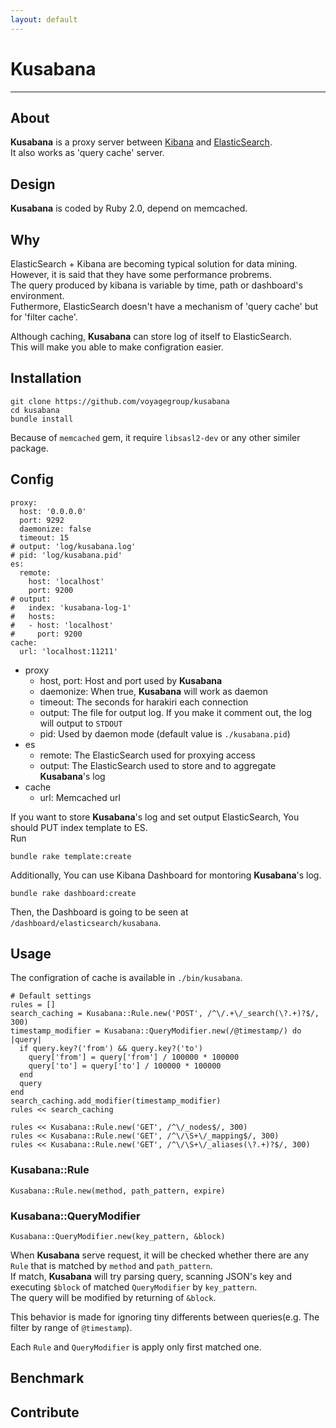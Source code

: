 ```yaml
---
layout: default
---
```

# **Kusabana**
---------------

About
-----
**Kusabana** is a proxy server between [Kibana](http://www.elasticsearch.org/overview/kibana/) and [ElasticSearch](http://www.elasticsearch.org/overview/elasticsearch).  
It also works as 'query cache' server.  

Design
------
**Kusabana** is coded by Ruby 2.0, depend on memcached.

Why
---
ElasticSearch + Kibana are becoming typical solution for data mining.  
However, it is said that they have some performance probrems.  
The query produced by kibana is variable by time, path or dashboard's environment.  
Futhermore, ElasticSearch doesn't have a mechanism of 'query cache' but for 'filter cache'.

Although caching, **Kusabana** can store log of itself to ElasticSearch.  
This will make you able to make configration easier.

Installation
------------
    git clone https://github.com/voyagegroup/kusabana
    cd kusabana
    bundle install

Because of `memcached` gem, it require `libsasl2-dev` or any other similer package.

Config
------
    proxy:
      host: '0.0.0.0'
      port: 9292
      daemonize: false
      timeout: 15
    # output: 'log/kusabana.log' 
    # pid: 'log/kusabana.pid'
    es:
      remote:
        host: 'localhost'
        port: 9200
    # output:
    #   index: 'kusabana-log-1'
    #   hosts:
    #   - host: 'localhost'
    #     port: 9200
    cache:
      url: 'localhost:11211'

* proxy
  - host, port: Host and port used by **Kusabana**
  - daemonize: When true, **Kusabana** will work as daemon
  - timeout: The seconds for harakiri each connection
  - output: The file for output log. If you make it comment out, the log will output to `STDOUT`
  - pid: Used by daemon mode (default value is `./kusabana.pid`)
* es
  - remote: The ElasticSearch used for proxying access
  - output: The ElasticSearch used to store and to aggregate **Kusabana**'s log
* cache
  - url: Memcached url

If you want to store **Kusabana**'s log and set output ElasticSearch, You should PUT index template to ES.  
Run

    bundle rake template:create

Additionally, You can use Kibana Dashboard for montoring **Kusabana**'s log.

    bundle rake dashboard:create

Then, the Dashboard is going to be seen at `/dashboard/elasticsearch/kusabana`.

Usage
-----
The configration of cache is available in `./bin/kusabana`.

    # Default settings
    rules = []
    search_caching = Kusabana::Rule.new('POST', /^\/.+\/_search(\?.+)?$/, 300)
    timestamp_modifier = Kusabana::QueryModifier.new(/@timestamp/) do |query|
      if query.key?('from') && query.key?('to')
        query['from'] = query['from'] / 100000 * 100000
        query['to'] = query['to'] / 100000 * 100000
      end
      query
    end
    search_caching.add_modifier(timestamp_modifier)
    rules << search_caching

    rules << Kusabana::Rule.new('GET', /^\/_nodes$/, 300)
    rules << Kusabana::Rule.new('GET', /^\/\S+\/_mapping$/, 300)
    rules << Kusabana::Rule.new('GET', /^\/\S+\/_aliases(\?.+)?$/, 300)

### Kusabana::Rule
    Kusabana::Rule.new(method, path_pattern, expire)

### Kusabana::QueryModifier
    Kusabana::QueryModifier.new(key_pattern, &block)

When **Kusabana** serve request, it will be checked whether there are any `Rule` that is matched by `method` and `path_pattern`.  
If match, **Kusabana** will try parsing query, scanning JSON's key and executing `$block` of matched `QueryModifier` by `key_pattern`.  
The query will be modified by returning of `&block`.

This behavior is made for ignoring tiny differents between queries(e.g. The filter by range of `@timestamp`).

Each `Rule` and `QueryModifier` is apply only first matched one.

Benchmark
---------

Contribute
----------
